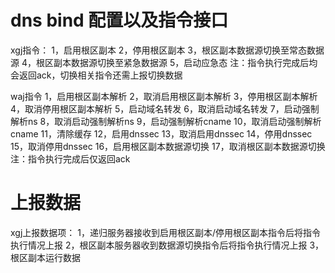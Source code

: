 # dns bind 配置以及指令接口 
xgj指令：
1，启用根区副本
2，停用根区副本
3，根区副本数据源切换至常态数据源
4，根区副本数据源切换至紧急数据源
5，启动应急态
注：指令执行完成后均会返回ack，切换相关指令还需上报切换数据

waj指令
1，启用根区副本解析
2，取消启用根区副本解析
3，停用根区副本解析
4，取消停用根区副本解析
5，启动域名转发
6，取消启动域名转发
7，启动强制解析ns
8，取消启动强制解析ns
9，启动强制解析cname
10，取消启动强制解析cname
11，清除缓存
12，启用dnssec
13，取消启用dnssec
14，停用dnssec
15，取消停用dnssec
16，启用根区副本数据源切换
17，取消根区副本数据源切换
注：指令执行完成后仅返回ack

# 上报数据
xgj上报数据项：
1，递归服务器接收到启用根区副本/停用根区副本指令后将指令执行情况上报
2，根区副本服务器收到数据源切换指令后将指令执行情况上报
3，根区副本运行数据

